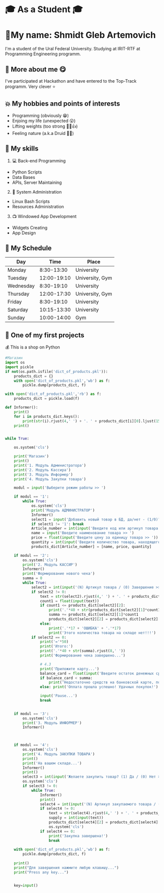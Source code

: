 # :mortar_board: As a Student :mortar_board:
# :scroll:My name: Shmidt Gleb Artemovich
I'm a student of the Ural Federal University. Studying at IRIT-RTF at Programming Engineering programm.

## :bookmark: More about me :yum:
I've participated at Hackathon and have entered to the Top-Track programm. Very clever :star:

## :boom: My hobbies and points of interests 
- Programming (obviously :grin:)
- Enjoing my life (unexpected :open_mouth:)
- Lifting weights (too strong :muscle::sunglasses::thumbsup:)
- Feeling nature (a.k.a Druid :herb::green_heart:)

## :dart: My skills
1. :computer: Back-end Programming
  - Python Scripts
  - Data Bases
  - APIs, Server Maintaining
2. :hammer: System Administration
  - Linux Bash Scripts
  - Resources Administration
3. :tv: Windowed App Development
  - Widgets Creating
  - App Design

## :calendar: My Schedule
| Day | Time | Place |
|-----------|------|-------|
| Monday    | 8:30-13:30 | University |
| Tuesday   | 12:00-19:10 | University, Gym |
| Wednesday | 8:30-19:10 | University |
| Thursday  | 12:00-17:30 | University, Gym |  
| Friday    | 8:30-19:10 | University |
| Saturday  | 10:15-13:30 | University |
| Sunday    | 10:00-14:00 | Gym |

## :pushpin: One of my first projects
:moneybag: This is a shop on Python
```python
#Магазин
import os
import pickle
if not(os.path.isfile('dict_of_products.pkl')):
    products_dict = {}
    with open('dict_of_products.pkl','wb') as f:
        pickle.dump(products_dict, f)

with open('dict_of_products.pkl','rb') as f:
    products_dict = pickle.load(f)

def Informer():
    print()
    for i in products_dict.keys():
        print(str(i).rjust(4,' ') + '. ' + products_dict[i][0].ljust(15,'.') + str(products_dict[i][1]).rjust(7,'.') + ' x ' + str(products_dict[i][2]))
    print()


while True:

    os.system('cls')

    print('Магазин')
    print()
    print('1. Модуль Администратора')
    print('2. Модуль Кассира')
    print('3. Модуль Информер')
    print('4. Модуль Закупки товара')

    modul = input('Выберите режим работы >> ')

    if modul == '1':
        while True:
            os.system('cls')
            print('Модуль АДМИНИСТРАТОР')
            Informer()
            select1 = input('Добавить новый товар в БД, да/нет - (1/0)? >> ')
            if select1 != '1': break
            Article_number = int(input('Введите код или артикул товара >> '))
            name = input('Введите наименование товара >> ')
            price = float(input('Введите цену за единицу товара >> '))
            quantity = int(input('Введите количество товара, находящегося на складе >> '))
            products_dict[Article_number] = [name, price, quantity]

    if modul == '2':
        os.system('cls')
        print('2. Модуль КАССИР')
        Informer()
        print('Формирование нового чека')
        summa = 0
        while True:
            select2 = int(input('(N) Артикул товара / (0) Завершение >> '))
            if select2 != 0:
                text = str(select2).rjust(4,' ') + '. ' + products_dict[select2][0].ljust(15,'.') + str(products_dict[select2][1]) + ' x '
                count1 = float(input(text))
                if count1 <= products_dict[select2][2]:
                    print('.'*40 + str(products_dict[select2][1]*count1).rjust(8,' '))
                    summa += products_dict[select2][1]*count1
                    products_dict[select2][2] = products_dict[select2][2] - count1
                else:
                    print('.'*17 + 'ОШИБКА' + '.'*17)
                    print('Этого количества товара на складе нет!!!')
            if select2 == 0:
                print('='*50)
                print('Итого:')
                print('.'*40 + str(summa).rjust(8,' '))
                print('Формирование чека завершено...')

                # 4.3
                print('Приложите карту...')
                balance_card = float(input('Введите остаток денежных средств на банковской карте >> '))
                if balance_card < summa:
                    print('Недостаточно средств на банковской карте, пополните баланс!')
                else: print('Оплата прошла успешно! Удачных покупок!')

                input('Pause...')
                break
                

    if modul == '3':
        os.system('cls')
        print('3. Модуль ИНФОРМЕР')
        Informer()
        


    if modul == '4':
        os.system('cls')
        print('4. Модуль ЗАКУПКИ ТОВАРА')
        print()
        print('На вашем складе...')
        Informer()
        print()
        select3 = int(input('Желаете закупить товар? (1) Да / (0) Нет >> '))
        os.system('cls')
        if select3 != 0:
            while True:
                Informer()
                print()
                select4 = int(input('(N) Артикул закупаемого товара / (0) Завершение >> '))
                if select4 != 0:
                    text = str(select4).rjust(4,' ') + '. ' + products_dict[select4][0].ljust(15,'.') + str(products_dict[select4][1]) + ' x '
                    supply = int(input(text))
                    products_dict[select4][2] = products_dict[select4][2] + supply
                    os.system('cls')
                if select4 == 0:
                    print('Закупка завершена!')
                    break
        
    with open('dict_of_products.pkl','wb') as f:
        pickle.dump(products_dict, f)
    
    print()
    print("Для завершения нажмите любую клавишу...")
    print("Press any key...")

    
    key=input()
```
